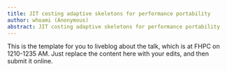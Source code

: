 ```yaml
---
title: JIT costing adaptive skeletons for performance portability
author: whoami (Anonymous)
abstract: JIT costing adaptive skeletons for performance portability
---
```


This is the template for you to liveblog about the talk,
which is at FHPC on 1210-1235 AM.  Just replace the content here
with your edits, and then submit it online.
